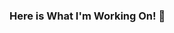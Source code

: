 ### Here is What I'm Working On! 👋

<!--
**mervekoese/mervekoese** is a ✨ _special_ ✨ repository because its `README.md` (this file) appears on your GitHub profile.

